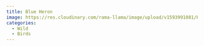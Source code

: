 ```yaml
---
title: Blue Heron
image: https://res.cloudinary.com/rama-llama/image/upload/v1593991081/Heron_in_Blue_aa5hdr.jpg
categories:
  - Wild
  - Birds
---
```

